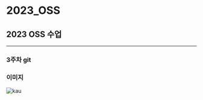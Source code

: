 2023_OSS
========
2023 OSS 수업
------------
***
### 3주차 git   
### 이미지   
![kau](https://user-images.githubusercontent.com/76834079/227757953-9818201a-4677-43f3-a8fa-841e634780fa.png)
